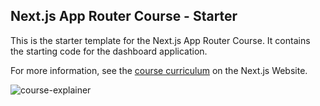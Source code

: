 ## Next.js App Router Course - Starter

This is the starter template for the Next.js App Router Course. It contains the starting code for the dashboard application.

For more information, see the [course curriculum](https://nextjs.org/learn) on the Next.js Website.

![course-explainer](https://nextjs.org/_next/image?url=%2Flearn%2Fcourse-explainer.png&w=750&q=75)
